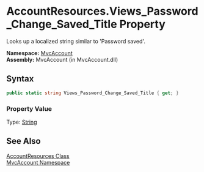 AccountResources.Views_Password_Change_Saved_Title Property
===========================================================
Looks up a localized string similar to 'Password saved'.

**Namespace:** [MvcAccount][1]  
**Assembly:** MvcAccount (in MvcAccount.dll)

Syntax
------

```csharp
public static string Views_Password_Change_Saved_Title { get; }
```

### Property Value
Type: [String][2]

See Also
--------
[AccountResources Class][3]  
[MvcAccount Namespace][1]  

[1]: ../README.md
[2]: http://msdn.microsoft.com/en-us/library/s1wwdcbf
[3]: README.md
